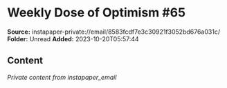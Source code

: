 # Weekly Dose of Optimism #65

**Source:** instapaper-private://email/8583fcdf7e3c30921f3052bd676a031c/
**Folder:** Unread
**Added:** 2023-10-20T05:57:44




## Content
*Private content from instapaper_email*
